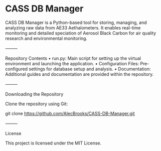 # CASS DB Manager

CASS DB Manager is a Python-based tool for storing, managing, and analyzing raw data from AE33 Aethalometers. It enables real-time monitoring and detailed speciation of Aerosol Black Carbon for air quality research and environmental monitoring.

⸻

Repository Contents
	•	run.py: Main script for setting up the virtual environment and launching the application.
	•	Configuration Files: Pre-configured settings for database setup and analysis.
	•	Documentation: Additional guides and documentation are provided within the repository.

⸻

Downloading the Repository

Clone the repository using Git:

git clone https://github.com/AlecBrooks/CASS-DB-Manager.git

⸻

License

This project is licensed under the MIT License.